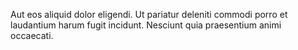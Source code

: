 Aut eos aliquid dolor eligendi. Ut pariatur deleniti commodi porro et laudantium harum fugit incidunt. Nesciunt quia praesentium animi occaecati.